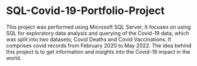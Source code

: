 # SQL-Covid-19-Portfolio-Project
This project was performed using Microsoft SQL Server, It focuses on using SQL for exploratory data analysis and querying of the Covid-19 data, which was split into two datasets; Covid Deaths and Covid Vaccinations. It comprises covid records from February 2020 to May 2022. The idea behind this project is to get information and insights into the Covid-19 impact in the world.
